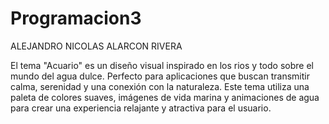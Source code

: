 # Programacion3
ALEJANDRO NICOLAS ALARCON RIVERA

El tema "Acuario" es un diseño visual inspirado en los rios y todo sobre el mundo del agua dulce. Perfecto para aplicaciones que buscan transmitir calma, serenidad y una conexión con la naturaleza. Este tema utiliza una paleta de colores suaves, imágenes de vida marina y animaciones de agua para crear una experiencia relajante y atractiva para el usuario.
